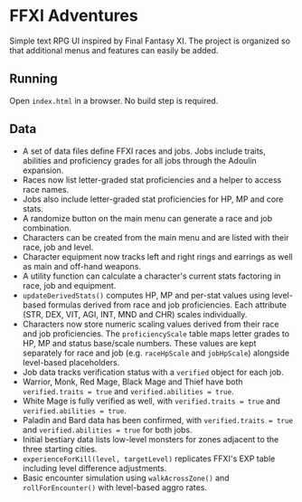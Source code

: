# FFXI Adventures

Simple text RPG UI inspired by Final Fantasy XI. The project is organized so that additional menus and features can easily be added.

## Running
Open `index.html` in a browser. No build step is required.

## Data
- A set of data files define FFXI races and jobs. Jobs include traits, abilities and proficiency grades for all jobs through the Adoulin expansion.
- Races now list letter-graded stat proficiencies and a helper to access race names.
- Jobs also include letter-graded stat proficiencies for HP, MP and core stats.
- A randomize button on the main menu can generate a race and job combination.
- Characters can be created from the main menu and are listed with their race,
  job and level.
- Character equipment now tracks left and right rings and earrings as well as main and off-hand weapons.
- A utility function can calculate a character's current stats factoring in race, job and equipment.
- `updateDerivedStats()` computes HP, MP and per-stat values using level-based formulas derived from race and job proficiencies. Each attribute (STR, DEX, VIT, AGI, INT, MND and CHR) scales individually.
- Characters now store numeric scaling values derived from their race and job
  proficiencies. The `proficiencyScale` table maps letter grades to HP, MP and
  status base/scale numbers. These values are kept separately for race and job
  (e.g. `raceHpScale` and `jobHpScale`) alongside level-based placeholders.
- Job data tracks verification status with a `verified` object for each job.
- Warrior, Monk, Red Mage, Black Mage and Thief have both `verified.traits = true` and `verified.abilities = true`.
- White Mage is fully verified as well, with `verified.traits = true` and `verified.abilities = true`.
- Paladin and Bard data has been confirmed, with `verified.traits = true` and `verified.abilities = true` for both jobs.
- Initial bestiary data lists low-level monsters for zones adjacent to the three starting cities.
- `experienceForKill(level, targetLevel)` replicates FFXI's EXP table including level difference adjustments.
- Basic encounter simulation using `walkAcrossZone()` and `rollForEncounter()` with level-based aggro rates.
